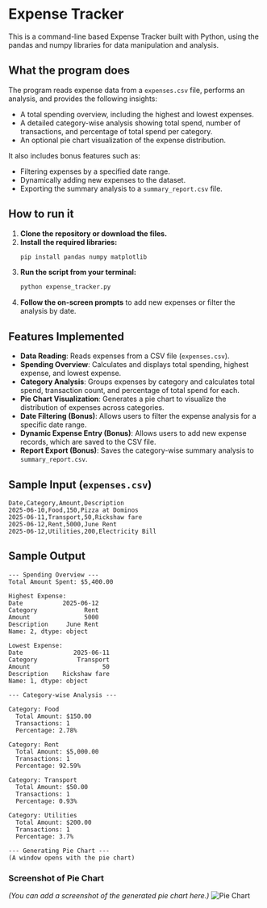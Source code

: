 # Expense Tracker

This is a command-line based Expense Tracker built with Python, using the pandas and numpy libraries for data manipulation and analysis.

## What the program does

The program reads expense data from a `expenses.csv` file, performs an analysis, and provides the following insights:
- A total spending overview, including the highest and lowest expenses.
- A detailed category-wise analysis showing total spend, number of transactions, and percentage of total spend per category.
- An optional pie chart visualization of the expense distribution.

It also includes bonus features such as:
- Filtering expenses by a specified date range.
- Dynamically adding new expenses to the dataset.
- Exporting the summary analysis to a `summary_report.csv` file.

## How to run it

1.  **Clone the repository or download the files.**
2.  **Install the required libraries:**
    ```bash
    pip install pandas numpy matplotlib
    ```
3.  **Run the script from your terminal:**
    ```bash
    python expense_tracker.py
    ```
4.  **Follow the on-screen prompts** to add new expenses or filter the analysis by date.

## Features Implemented

-   **Data Reading**: Reads expenses from a CSV file (`expenses.csv`).
-   **Spending Overview**: Calculates and displays total spending, highest expense, and lowest expense.
-   **Category Analysis**: Groups expenses by category and calculates total spend, transaction count, and percentage of total spend for each.
-   **Pie Chart Visualization**: Generates a pie chart to visualize the distribution of expenses across categories.
-   **Date Filtering (Bonus)**: Allows users to filter the expense analysis for a specific date range.
-   **Dynamic Expense Entry (Bonus)**: Allows users to add new expense records, which are saved to the CSV file.
-   **Report Export (Bonus)**: Saves the category-wise summary analysis to `summary_report.csv`.

## Sample Input (`expenses.csv`)

```csv
Date,Category,Amount,Description
2025-06-10,Food,150,Pizza at Dominos
2025-06-11,Transport,50,Rickshaw fare
2025-06-12,Rent,5000,June Rent
2025-06-12,Utilities,200,Electricity Bill
```

## Sample Output

```
--- Spending Overview ---
Total Amount Spent: $5,400.00

Highest Expense:
Date           2025-06-12
Category             Rent
Amount               5000
Description     June Rent
Name: 2, dtype: object

Lowest Expense:
Date              2025-06-11
Category           Transport
Amount                    50
Description    Rickshaw fare
Name: 1, dtype: object

--- Category-wise Analysis ---

Category: Food
  Total Amount: $150.00
  Transactions: 1
  Percentage: 2.78%

Category: Rent
  Total Amount: $5,000.00
  Transactions: 1
  Percentage: 92.59%

Category: Transport
  Total Amount: $50.00
  Transactions: 1
  Percentage: 0.93%

Category: Utilities
  Total Amount: $200.00
  Transactions: 1
  Percentage: 3.7%

--- Generating Pie Chart ---
(A window opens with the pie chart)
```

### Screenshot of Pie Chart

*(You can add a screenshot of the generated pie chart here.)*
![Pie Chart](https://i.imgur.com/example.png) <!--- Placeholder for a real screenshot -->
